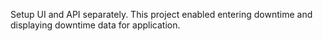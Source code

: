 Setup UI and API separately. This project enabled entering downtime and displaying downtime data for application.
